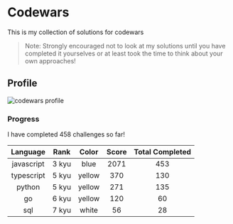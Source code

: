 # Codewars

This is my collection of solutions for codewars

> Note: Strongly encouraged not to look at my solutions until you have completed it yourselves or at least took the time to think about your own approaches!

## Profile

![codewars profile](https://www.codewars.com/users/victoriacheng15/badges/small)

### Progress

I have completed 458 challenges so far!

|  Language  | Rank  | Color  | Score | Total Completed |
| :--------: | :---: | :----: | :---: | :-------------: |
| javascript | 3 kyu | blue | 2071 | 453 |
| typescript | 5 kyu | yellow | 370 | 130 |
| python | 5 kyu | yellow | 271 | 135 |
| go | 6 kyu | yellow | 120 | 60 |
| sql | 7 kyu | white | 56 | 28 |
		        